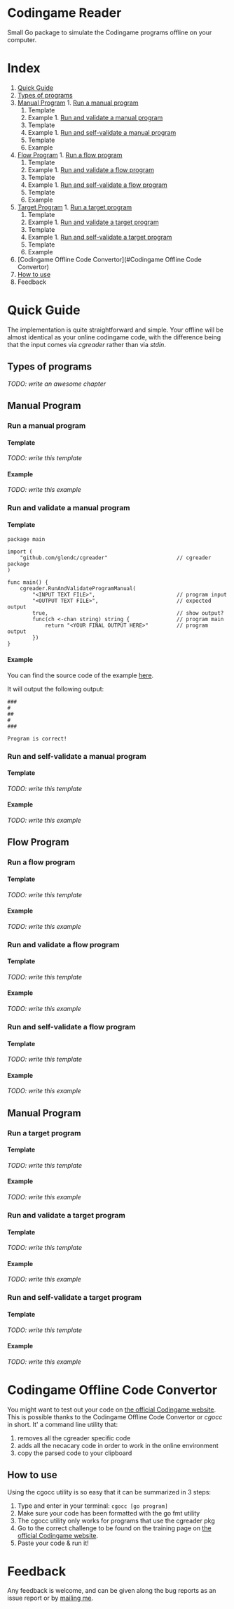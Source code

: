 Codingame Reader
=================

Small Go package to simulate the Codingame programs offline on your computer.

# Index

1. [Quick Guide](#quick-guide)
  1. [Types of programs](#types-of-programs)
  1. [Manual Program](#manual-program)
    1. [Run a manual program](#run-a-manual-program)
      1. Template
      1. Example
    1. [Run and validate a manual program](#run-and-validate-a-manual-program)
      1. Template
      1. Example
    1. [Run and self-validate a manual program](#run-and-self-validate-a-manual-program)
      1. Template
      1. Example
  1. [Flow Program](#flow-program)
    1. [Run a flow program](#run-a-flow-program)
      1. Template
      1. Example
    1. [Run and validate a flow program](#run-and-validate-a-flow-program)
      1. Template
      1. Example
    1. [Run and self-validate a flow program](#run-and-self-validate-a-flow-program)
      1. Template
      1. Example
  1. [Target Program](#target-program)
    1. [Run a target program](#run-a-target-program)
      1. Template
      1. Example
    1. [Run and validate a target program](#run-and-validate-a-target-program)
      1. Template
      1. Example
    1. [Run and self-validate a target program](#run-and-self-validate-a-target-program)
      1. Template
      1. Example
1. [Codingame Offline Code Convertor](#Codingame Offline Code Convertor)
  1. [How to use](#how-to-use)
1. Feedback

# Quick Guide
The implementation is quite straightforward and simple. Your offline will be almost identical as your online codingame code, with the difference being that the input comes via _cgreader_ rather than via _stdin_.

## Types of programs

_TODO: write an awesome chapter_

## Manual Program

### Run a manual program

#### Template

_TODO: write this template_

#### Example

_TODO: write this example_

### Run and validate a manual program

#### Template

  ```
  package main

  import (
      "github.com/glendc/cgreader"                      // cgreader package
  )

  func main() {
      cgreader.RunAndValidateProgramManual(
          "<INPUT TEXT FILE>",                          // program input
          "<OUTPUT TEXT FILE>",                         // expected output
          true,                                         // show output?
          func(ch <-chan string) string {               // program main
              return "<YOUR FINAL OUTPUT HERE>"         // program output
          })
  }
  ```

#### Example

You can find the source code of the example [here](https://github.com/GlenDC/CodingGame/blob/master/go/ascii_art.go).

It will output the following output:

  ```
  ### 
  #   
  ##  
  #   
  ### 
  
  Program is correct!
  ```

### Run and self-validate a manual program

#### Template

_TODO: write this template_

#### Example

_TODO: write this example_

## Flow Program

### Run a flow program

#### Template

_TODO: write this template_

#### Example

_TODO: write this example_

### Run and validate a flow program

#### Template

_TODO: write this template_

#### Example

_TODO: write this example_

### Run and self-validate a flow program

#### Template

_TODO: write this template_

#### Example

_TODO: write this example_

## Manual Program

### Run a target program

#### Template

_TODO: write this template_

#### Example

_TODO: write this example_

### Run and validate a target program

#### Template

_TODO: write this template_

#### Example

_TODO: write this example_

### Run and self-validate a target program

#### Template

_TODO: write this template_

#### Example

_TODO: write this example_

# Codingame Offline Code Convertor

You might want to test out your code on [the official Codingame website](http://www.codingame.com). This is possible thanks to the Codingame Offline Code Convertor or _cgocc_ in short. It' a command line utility that:

1. removes all the cgreader specific code
1. adds all the necacary code in order to work in the online environment
1. copy the parsed code to your clipboard

## How to use

Using the cgocc utility is so easy that it can be summarized in 3 steps:

1. Type and enter in your terminal: ``cgocc [go program]``
  1. Make sure your code has been formatted with the go fmt utility
  2. The cgocc utility only works for programs that use the cgreader pkg
2. Go to the correct challenge to be found on the training page on [the official Codingame website](http://www.codingame.com).
3. Paste your code & run it!

# Feedback

Any feedback is welcome, and can be given along the bug reports as an issue report or by [mailing me](mailto:contact@glendc.com).
